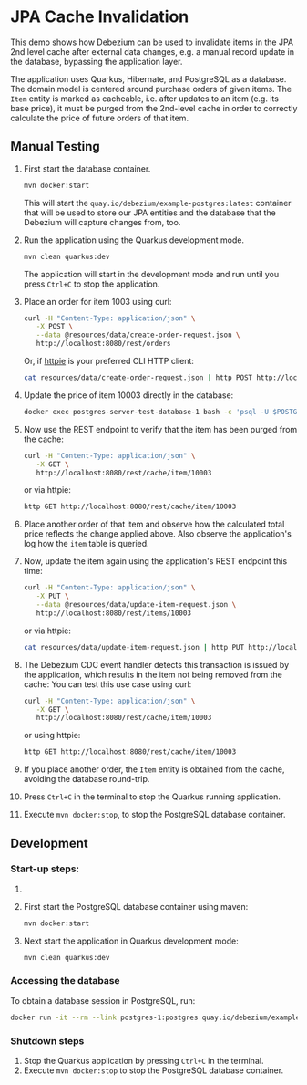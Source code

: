 # JPA Cache Invalidation

This demo shows how Debezium can be used to invalidate items in the JPA 2nd level cache after external data changes,
e.g. a manual record update in the database, bypassing the application layer.

The application uses Quarkus, Hibernate, and PostgreSQL as a database.
The domain model is centered around purchase orders of given items.
The `Item` entity is marked as cacheable, i.e. after updates to an item (e.g. its base price),
it must be purged from the 2nd-level cache in order to correctly calculate the price of future orders of that item.

## Manual Testing

1. First start the database container.
   ```bash
   mvn docker:start
   ```
   This will start the `quay.io/debezium/example-postgres:latest` container that will be used to store our JPA entities and the database that the Debezium will capture changes from, too.

2. Run the application using the Quarkus development mode.
   ```bash
   mvn clean quarkus:dev
   ``` 
   The application will start in the development mode and run until you press `Ctrl+C` to stop the application.

3. Place an order for item 1003 using curl:
   ```bash
   curl -H "Content-Type: application/json" \
      -X POST \
      --data @resources/data/create-order-request.json \
      http://localhost:8080/rest/orders   
   ```
   Or, if [httpie](https://httpie.org/) is your preferred CLI HTTP client:
   ```bash
   cat resources/data/create-order-request.json | http POST http://localhost:8080/rest/orders
   ```

4. Update the price of item 10003 directly in the database:
   ```bash
   docker exec postgres-server-test-database-1 bash -c 'psql -U $POSTGRES_USER $POSTGRES_DB -c "UPDATE item SET price = 20.99 where id = 10003"'
   ```

5. Now use the REST endpoint to verify that the item has been purged from the cache:
   ```bash
   curl -H "Content-Type: application/json" \
      -X GET \
      http://localhost:8080/rest/cache/item/10003
   ```
   or via httpie:
   ```bash
   http GET http://localhost:8080/rest/cache/item/10003
   ```

6. Place another order of that item and observe how the calculated total price reflects the change applied above.
   Also observe the application's log how the `item` table is queried.

7. Now, update the item again using the application's REST endpoint this time:
   ```bash
   curl -H "Content-Type: application/json" \
      -X PUT \
      --data @resources/data/update-item-request.json \
      http://localhost:8080/rest/items/10003
   ```
   or via httpie:
   ```bash
   cat resources/data/update-item-request.json | http PUT http://localhost:8080/rest/items/10003
   ```
   
8. The Debezium CDC event handler detects this transaction is issued by the application, which results in the item not being removed from the cache:
   You can test this use case using curl:
   ```bash
   curl -H "Content-Type: application/json" \
      -X GET \
      http://localhost:8080/rest/cache/item/10003
   ```
   or using httpie:
   ```bash
   http GET http://localhost:8080/rest/cache/item/10003
   ```

9. If you place another order, the `Item` entity is obtained from the cache, avoiding the database round-trip.

10. Press `Ctrl+C` in the terminal to stop the Quarkus running application.
    
11. Execute `mvn docker:stop`, to stop the PostgreSQL database container.


## Development

### Start-up steps:
1. 
2. First start the PostgreSQL database container using maven:
   ```bash
   mvn docker:start
   ```
   
2. Next start the application in Quarkus development mode:
   ```bash
   mvn clean quarkus:dev
   ```
   
### Accessing the database

To obtain a database session in PostgreSQL, run:
```bash
docker run -it --rm --link postgres-1:postgres quay.io/debezium/example-postgres:latest psql -h postgres -U postgresuser --dbname inventory
```

### Shutdown steps

1. Stop the Quarkus application by pressing `Ctrl+C` in the terminal.
2. Execute `mvn docker:stop` to stop the PostgreSQL database container.
